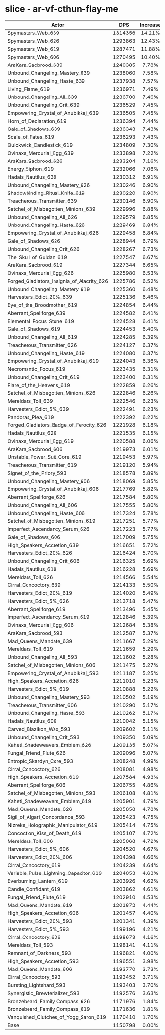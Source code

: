 # slice - ar-vf-cthun-flay-me
| Actor | DPS | Increase |
|---|:---:|:---:|
|Spymasters_Web_639|1314356|14.21%|
|Spymasters_Web_626|1293863|12.43%|
|Spymasters_Web_619|1287471|11.88%|
|Spymasters_Web_606|1270495|10.40%|
|AraKara_Sacbrood_639|1240385|7.78%|
|Unbound_Changeling_Mastery_639|1238060|7.58%|
|Unbound_Changeling_Haste_639|1237938|7.57%|
|Living_Flame_619|1236971|7.49%|
|Unbound_Changeling_All_639|1236700|7.46%|
|Unbound_Changeling_Crit_639|1236529|7.45%|
|Empowering_Crystal_of_Anubikkaj_639|1236505|7.45%|
|Horn_of_Declaration_619|1236394|7.44%|
|Gale_of_Shadows_639|1236343|7.43%|
|Scale_of_Fates_619|1236293|7.43%|
|Quickwick_Candlestick_619|1234809|7.30%|
|Ovinaxs_Mercurial_Egg_639|1233898|7.22%|
|AraKara_Sacbrood_626|1233204|7.16%|
|Energy_Siphon_619|1232066|7.06%|
|Hadals_Nautilus_639|1230312|6.91%|
|Unbound_Changeling_Mastery_626|1230246|6.90%|
|Shadowbinding_Ritual_Knife_619|1230220|6.90%|
|Treacherous_Transmitter_639|1230146|6.90%|
|Satchel_of_Misbegotten_Minions_639|1229996|6.88%|
|Unbound_Changeling_All_626|1229579|6.85%|
|Unbound_Changeling_Haste_626|1229469|6.84%|
|Empowering_Crystal_of_Anubikkaj_626|1229458|6.84%|
|Gale_of_Shadows_626|1228944|6.79%|
|Unbound_Changeling_Crit_626|1228267|6.73%|
|The_Skull_of_Guldan_619|1227547|6.67%|
|AraKara_Sacbrood_619|1227344|6.65%|
|Ovinaxs_Mercurial_Egg_626|1225980|6.53%|
|Forged_Gladiators_Insignia_of_Alacrity_626|1225786|6.52%|
|Unbound_Changeling_Mastery_619|1225360|6.48%|
|Harvesters_Edict_20%_639|1225136|6.46%|
|Eye_of_the_Broodmother_619|1224854|6.44%|
|Aberrant_Spellforge_639|1224582|6.41%|
|Elemental_Focus_Stone_619|1224528|6.41%|
|Gale_of_Shadows_619|1224453|6.40%|
|Unbound_Changeling_All_619|1224285|6.39%|
|Treacherous_Transmitter_626|1224127|6.37%|
|Unbound_Changeling_Haste_619|1224080|6.37%|
|Empowering_Crystal_of_Anubikkaj_619|1224043|6.36%|
|Necromantic_Focus_619|1223435|6.31%|
|Unbound_Changeling_Crit_619|1223400|6.31%|
|Flare_of_the_Heavens_619|1222859|6.26%|
|Satchel_of_Misbegotten_Minions_626|1222846|6.26%|
|Mereldars_Toll_639|1222546|6.23%|
|Harvesters_Edict_5%_639|1222491|6.23%|
|Pandoras_Plea_619|1222392|6.22%|
|Forged_Gladiators_Badge_of_Ferocity_626|1221928|6.18%|
|Hadals_Nautilus_626|1221535|6.15%|
|Ovinaxs_Mercurial_Egg_619|1220588|6.06%|
|AraKara_Sacbrood_606|1219973|6.01%|
|Unstable_Power_Suit_Core_619|1219453|5.97%|
|Treacherous_Transmitter_619|1219120|5.94%|
|Signet_of_the_Priory_593|1218578|5.89%|
|Unbound_Changeling_Mastery_606|1218069|5.85%|
|Empowering_Crystal_of_Anubikkaj_606|1217769|5.82%|
|Aberrant_Spellforge_626|1217584|5.80%|
|Unbound_Changeling_All_606|1217555|5.80%|
|Unbound_Changeling_Haste_606|1217324|5.78%|
|Satchel_of_Misbegotten_Minions_619|1217251|5.77%|
|Imperfect_Ascendancy_Serum_626|1217223|5.77%|
|Gale_of_Shadows_606|1217009|5.75%|
|High_Speakers_Accretion_639|1216651|5.72%|
|Harvesters_Edict_20%_626|1216424|5.70%|
|Unbound_Changeling_Crit_606|1216325|5.69%|
|Hadals_Nautilus_619|1216228|5.69%|
|Mereldars_Toll_626|1214566|5.54%|
|Cirral_Concoctory_639|1214133|5.50%|
|Harvesters_Edict_20%_619|1214020|5.49%|
|Harvesters_Edict_5%_626|1213718|5.47%|
|Aberrant_Spellforge_619|1213496|5.45%|
|Imperfect_Ascendancy_Serum_619|1212846|5.39%|
|Ovinaxs_Mercurial_Egg_606|1212684|5.38%|
|AraKara_Sacbrood_593|1212587|5.37%|
|Mad_Queens_Mandate_639|1211667|5.29%|
|Mereldars_Toll_619|1211659|5.29%|
|Unbound_Changeling_All_593|1211602|5.28%|
|Satchel_of_Misbegotten_Minions_606|1211475|5.27%|
|Empowering_Crystal_of_Anubikkaj_593|1211187|5.25%|
|High_Speakers_Accretion_626|1211010|5.23%|
|Harvesters_Edict_5%_619|1210888|5.22%|
|Unbound_Changeling_Mastery_593|1210502|5.19%|
|Treacherous_Transmitter_606|1210290|5.17%|
|Unbound_Changeling_Haste_593|1210262|5.17%|
|Hadals_Nautilus_606|1210042|5.15%|
|Carved_Blazikon_Wax_593|1209602|5.11%|
|Unbound_Changeling_Crit_593|1209350|5.09%|
|Kaheti_Shadeweavers_Emblem_626|1209135|5.07%|
|Fungal_Friend_Flute_626|1209096|5.07%|
|Entropic_Skardyn_Core_593|1208248|4.99%|
|Cirral_Concoctory_626|1208081|4.98%|
|High_Speakers_Accretion_619|1207584|4.93%|
|Aberrant_Spellforge_606|1206755|4.86%|
|Satchel_of_Misbegotten_Minions_593|1206108|4.81%|
|Kaheti_Shadeweavers_Emblem_619|1205901|4.79%|
|Mad_Queens_Mandate_626|1205858|4.78%|
|Sigil_of_Algari_Concordance_593|1205423|4.75%|
|Nizreks_Holographic_Manipulator_619|1205414|4.75%|
|Concoction_Kiss_of_Death_619|1205107|4.72%|
|Mereldars_Toll_606|1205068|4.72%|
|Harvesters_Edict_5%_606|1204520|4.67%|
|Harvesters_Edict_20%_606|1204398|4.66%|
|Cirral_Concoctory_619|1204239|4.64%|
|Variable_Pulse_Lightning_Capacitor_619|1204053|4.63%|
|Everburning_Lantern_619|1203926|4.62%|
|Candle_Confidant_619|1203862|4.61%|
|Fungal_Friend_Flute_619|1202910|4.53%|
|Mad_Queens_Mandate_619|1201872|4.44%|
|High_Speakers_Accretion_606|1201457|4.40%|
|Harvesters_Edict_20%_593|1201341|4.39%|
|Harvesters_Edict_5%_593|1199196|4.21%|
|Cirral_Concoctory_606|1198673|4.16%|
|Mereldars_Toll_593|1198141|4.11%|
|Remnant_of_Darkness_593|1196821|4.00%|
|High_Speakers_Accretion_593|1196551|3.98%|
|Mad_Queens_Mandate_606|1193770|3.73%|
|Cirral_Concoctory_593|1193452|3.71%|
|Bursting_Lightshard_593|1193403|3.70%|
|Synergistic_Brewterializer_593|1192576|3.63%|
|Bronzebeard_Family_Compass_626|1171976|1.84%|
|Bronzebeard_Family_Compass_619|1171636|1.81%|
|Vanquished_Clutches_of_Yogg_Saron_619|1170410|1.70%|
|Base|1150798|0.00%|
